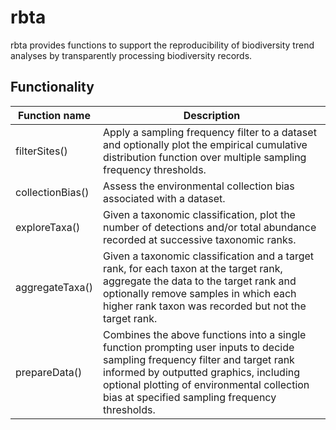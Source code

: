# rbta

rbta provides functions to support the reproducibility of biodiversity trend analyses by transparently processing biodiversity records.

## Functionality

| Function name  | Description |
| ------------- | ------------- |
| filterSites()  | Apply a sampling frequency filter to a dataset and optionally plot the empirical cumulative distribution function over multiple sampling frequency thresholds.|
| collectionBias()  | Assess the environmental collection bias associated with a dataset.|
| exploreTaxa()  | Given a taxonomic classification, plot the number of detections and/or total abundance recorded at successive taxonomic ranks.|
| aggregateTaxa()  | Given a taxonomic classification and a target rank, for each taxon at the target rank, aggregate the data to the target rank and optionally remove samples in which each higher rank taxon was recorded but not the target rank.|
| prepareData()  | Combines the above functions into a single function prompting user inputs to decide sampling frequency filter and target rank informed by outputted graphics, including optional plotting of environmental collection bias at specified sampling frequency thresholds.|
